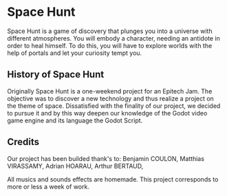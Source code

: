 # Space Hunt
Space Hunt is a game of discovery that plunges you into a universe with different atmospheres. You will embody a character, needing an antidote in order to heal himself. To do this, you will have to explore worlds with the help of portals and let your curiosity tempt you.
## History of Space Hunt
Originally Space Hunt is a one-weekend project for an Epitech Jam. The objective was to discover a new technology and thus realize a project on the theme of space.
Dissatisfied with the finality of our project, we decided to pursue it and by this way deepen our knowledge of the Godot video game engine and its language the Godot Script.
## Credits
Our project has been builded thank's to:
Benjamin COULON,
Matthias VIRASSAMY,
Adrian HOARAU,
Arthur BERTAUD,

All musics and sounds effects are homemade.
This project corresponds to more or less a week of work.

